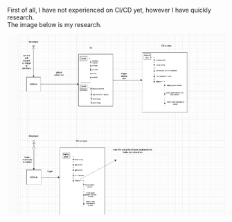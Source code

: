 First of all, I have not experienced on CI/CD yet, however I have quickly research.<br>
The image below is my research.

![img_1.png](img_1.png)